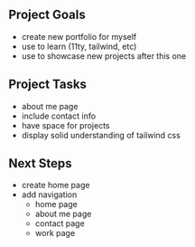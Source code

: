 ## Project Goals
 - create new portfolio for myself
 - use to learn (11ty, tailwind, etc)
 - use to showcase new projects after this one

## Project Tasks
 - about me page
 - include contact info
 - have space for projects
 - display solid understanding of tailwind css

## Next Steps
 - create home page
  - add navigation
    - home page
    - about me page
    - contact page
    - work page